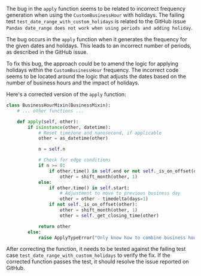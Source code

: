 The bug in the `apply` function seems to be related to incorrect frequency generation when using the `CustomBusinessHour` with holidays. The failing test `test_date_range_with_custom_holidays` is related to the GitHub issue `Pandas date_range does not work when using periods and adding holiday`. 

The bug occurs in the `apply` function when it generates the frequency for the given dates and holidays. This leads to an incorrect number of periods, as described in the GitHub issue.

To fix this bug, the approach could be to amend the logic for applying holidays within the `CustomBusinessHour` frequency. The incorrect code seems to be located around the logic that adjusts the dates based on the number of business hours and the impact of holidays.

Here's a corrected version of the `apply` function:
```python
class BusinessHourMixin(BusinessMixin):
    # ... other functions ...

    def apply(self, other):
        if isinstance(other, datetime):
            # Reset timezone and nanosecond, if applicable
            other = as_datetime(other)

            n = self.n

            # Check for edge conditions
            if n >= 0:
                if other.time() in self.end or not self._is_on_offset(other):
                    other = shift_month(other, 1)
            else:
                if other.time() in self.start:
                    # Adjustment to move to previous business day
                    other = other - timedelta(days=1)
                if not self._is_on_offset(other):
                    other = shift_month(other, 1)
                    other = self._get_closing_time(other)

            return other
        else:
            raise ApplyTypeError("Only know how to combine business hour with datetime")
```

After correcting the function, it needs to be tested against the failing test case `test_date_range_with_custom_holidays` to verify the fix. If the corrected function passes the test, it should resolve the issue reported on GitHub.